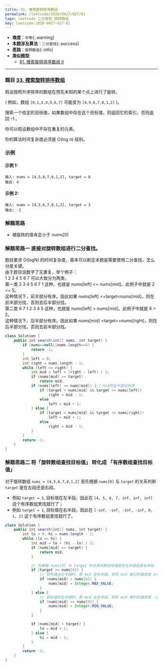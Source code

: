```yaml
---
title: 33. 搜索旋转排序数组
permalink: /leetcode/2020/0427/027/01
tags: leetcode 二分查找 旋转数组
key: leetcode-2020-0427-027-01
---
```

- __难度__：`中等`{:.warning}
- __本题涉及算法__：`二分查找`{:.success}
- __思路__：`旋转数组`{:.info}
- __类似题型__:
  - [81. 搜索旋转排序数组 II](/leetcode/2020/0427/027/02)

---

### 题目 [33. 搜索旋转排序数组](https://leetcode-cn.com/problems/search-in-rotated-sorted-array/)
假设按照升序排序的数组在预先未知的某个点上进行了旋转。

( 例如，数组 ``[0,1,2,4,5,6,7]`` 可能变为 ``[4,5,6,7,0,1,2]`` )。

搜索一个给定的目标值，如果数组中存在这个目标值，则返回它的索引，否则返回 -1 。

你可以假设数组中不存在重复的元素。

你的算法时间复杂度必须是 O(log n) 级别。

### 示例
#### 示例 1:
```
输入: nums = [4,5,6,7,0,1,2], target = 0
输出: 4
```
#### 示例 2:
```
输入: nums = [4,5,6,7,0,1,2], target = 3
输出: -1
```
### 解题思路
- 被旋转的值肯定小于 nums[0]

### 解题思路一 直接对旋转数组进行二分查找。
题目要求 O(logN) 的时间复杂度，基本可以断定本题是需要使用二分查找，怎么分是关键。   
由于题目说数字了无重复，举个例子：   
1 2 3 4 5 6 7 可以大致分为两类，   
第一类 2 3 4 5 6 7 1 这种，也就是 nums[left] <= nums[mid]。此例子中就是 2 <= 5。   
这种情况下，前半部分有序。因此如果 nums[left] <=target<nums[mid]，则在前半部分找，否则去后半部分找。   
第二类 6 7 1 2 3 4 5 这种，也就是 nums[left] > nums[mid]。此例子中就是 6 > 2。   
这种情况下，后半部分有序。因此如果 nums[mid] <target<=nums[right]，则在后半部分找，否则去前半部分找。    


```java
class Solution {
    public int search(int[] nums, int target) {
        if (nums==null||nums.length==0) {
            return -1;
        }
        int left = 0;
        int right = nums.length - 1;
        while (left <= right) {
            int mid = left + (right - left) / 2;
            if (nums[mid] == target)
                return mid;
            if (nums[left] <= nums[mid]) {// mid的左半部分升序
                if (target < nums[mid] && target >= nums[left])
                    right = mid - 1;
                else
                    left = mid + 1;
            } else {
                if (target > nums[mid] && target <= nums[right])
                    left = mid + 1;
                else
                    right = mid - 1;
            }
        }
        return -1;
    }
}
```

### 解题思路二 将「旋转数组查找目标值」 转化成 「有序数组查找目标值」  
对于旋转数组 `nums = [4,5,6,7,0,1,2]`
首先根据 `nums[0]` 与 `target` 的关系判断 `target` 是在左段还是右段。    
- 例如 `target = 5`, 目标值在左半段，因此在 `[4, 5, 6, 7, inf, inf, inf]` 这个有序数组里找就行了；
- 例如 `target = 1`, 目标值在右半段，因此在 `[-inf, -inf, -inf, -inf, 0, 1, 2]` 这个有序数组里找就行了。

```java
class Solution {
    public int search(int[] nums, int target) {
        int lo = 0, hi = nums.length - 1;
        while (lo <= hi) {
            int mid = lo + (hi - lo) / 2;
            if (nums[mid] == target) {
                return mid;
            }

            // 先根据 nums[0] 与 target 的关系判断目标值是在左半段还是右半段
            if (target >= nums[0]) {
                // 目标值在左半段时，若 mid 在右半段，则将 mid 索引的值改成 inf
                if (nums[mid] < nums[0]) {
                    nums[mid] = Integer.MAX_VALUE;
                }
            } else {
                // 目标值在右半段时，若 mid 在左半段，则将 mid 索引的值改成 -inf
                if (nums[mid] >= nums[0]) {
                    nums[mid] = Integer.MIN_VALUE;
                }
            }

            if (nums[mid] < target) {
                lo = mid + 1;
            } else {
                hi = mid - 1;
            }
        }
        return -1;
    }
}

```
